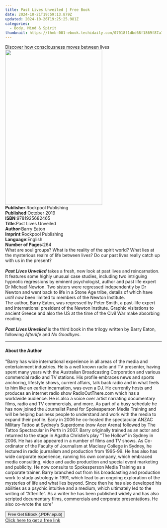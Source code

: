 ```yaml
---
title: Past Lives Unveiled | Free Book
date: 2024-10-21T19:59:13.879Z
updated: 2024-10-26T19:25:25.981Z
categories:
  - Body, Mind & Spirit
thumbnail: https://thmb-001-ebook.techidaily.com/07018f1dbd68f1869f87a1fe8c18f8a97b11873d95023ca47476b0399e44f91c.jpg
---
```

<main id="book-container">
  <div class="flex flex-col">
    <div class="book-brief flex-1 py-6 px-4 sm:p-6 md:py-10 md:px-8">
      <!-- brief-->
      <div class="book-brief-main">
        Discover how consciousness moves between lives
      </div>
    </div>
    <div
      class="book-meta-info flex-1 grid gap-4 col-start-1 col-end-3 row-start-1 sm:mb-6 sm:grid-cols-4 lg:gap-6 lg:col-start-2 lg:row-end-6 lg:row-span-6 lg:mb-0"
    >
      <div
        class="book-meta-info-left place-content-center mt-4 p-4 text-sm leading-6 col-start-2 col-span-2 dark:text-slate-400"
      >
        <img
          class="w-full h-500 object-cover rounded-lg sm:h-255 sm:col-span-2 lg:col-span-full"
          src="https://img-001-ebook.techidaily.com/3177a7118f34674fa8000d8e5ddff4d5d8ec355ecd94df4a6f7c1528b74ed0c0.jpg"
          alt=""
          width="312"
          height="500"
        />
      </div>
      <div
        class="book-meta-info-right mt-2 col-start-1 row-start-2 col-span-3 self-center"
      >
        <!-- meta data  -->
        <div class="flex flex-col px-4 md:px-8">
          <div class="flex-1">
            <strong>Publisher</strong>:<span class="px-2"
              >Rockpool Publishing</span
            >
          </div>
          <div class="flex-1">
            <strong>Published</strong>:<span class="px-2">October 2019</span>
          </div>
          <div class="flex-1">
            <strong>ISBN</strong>:<span class="px-2">9781925682465</span>
          </div>
          <div class="flex-1">
            <strong>Title</strong>:<span class="px-2">Past Lives Unveiled</span>
          </div>
          <div class="flex-1">
            <strong>Author</strong>:<span class="px-2">Barry Eaton</span>
          </div>
          <div class="flex-1">
            <strong>Imprint</strong>:<span class="px-2"
              >Rockpool Publishing</span
            >
          </div>
          <div class="flex-1">
            <strong>Language</strong>:<span class="px-2">English</span>
          </div>
          <div class="flex-1">
            <strong>Number of Pages</strong>:<span class="px-2">264</span>
          </div>
        </div>
      </div>
    </div>
    <div class="book-description flex-1 py-6 px-4 sm:p-6 md:py-10 md:px-8">
      <div class="book-description-main">
        <div accordion-content="" id="description">
          What are soul groups? What is the reality of the spirit world? What
          lies at the mysterious realm of life between lives? Do our past lives
          really catch up with us in the present?<br />
          <br />
          <b><i>Past Lives Unveiled</i></b> takes a fresh, new look at past
          lives and reincarnation. It features some highly unusual case studies,
          including two intriguing hypnotic regressions by eminent psychologist,
          author and past life expert Dr Michael Newton. Two sisters were
          regressed independently by Dr Newton and went back to life in a Stone
          Age tribe, details of which have <i>until now</i> been limited to
          members of the Newton Institute.<br />
          The author, Barry Eaton, was regressed by Peter Smith, a past-life
          expert and international president of the Newton Institute. Graphic
          visitations to ancient Greece and also the US at the time of the Civil
          War make absorbing reading.<br />
          <br />
          <b><i>Past Lives Unveiled</i></b> is the third book in the trilogy
          written by Barry Eaton, following <i>Afterlife </i>and
          <i>No Goodbyes</i>.
        </div>
        <div class="accordion-fader"></div>
      </div>
    </div>
    <div class="book-excerpts flex-1 py-6 px-4 sm:p-6 md:py-10 md:px-8">
      <!-- excerpts-->
      <div class="book-excerpts-main">
        <hr />
        <h4 class="placeholder placeholder-heading">
          <span>About the Author</span>
        </h4>
        <p>
          "Barry has wide international experience in all areas of the media and
          entertainment industries. He is a well known radio and TV presenter,
          having spent many years with the Australian Broadcasting Corporation
          and various commercial radio and TV stations. His profile embraces
          news and sports anchoring, lifestyle shows, current affairs, talk back
          radio and in what feels to him like an earlier incarnation, was even a
          DJ. He currently hosts and produces an internet radio show
          RadioOutThere.com which has a worldwide audience. He is also a voice
          over artist narrating documentary films, radio and TV commercials, and
          more. As part of a busy schedule he has now joined the Journalist
          Panel for Spokesperson Media Training and will be helping business
          people to understand and work with the media to expand their profile.
          Early in 2006 he co-hosted the spectacular ANZAC Military Tattoo at
          Sydney’s Superdome (now Acer Arena) followed by The Tattoo Spectacular
          in Perth in 2007. Barry originally trained as an actor and returned to
          the stage in Agatha Christie’s play “The Hollow” in Sydney in 2006. He
          has also appeared in a number of films and TV shows. As Co-ordinator
          of the Faculty of Journalism at Macleay College in Sydney, he lectured
          in radio journalism and production from 1995-99. He has also has wide
          corporate experience, running his own company, which embraced media
          consulting, video and audio production and special event marketing and
          publicity. He now consults to Spokesperson Media Training as a
          corporate trainer. Barry branched out from his broadcasting and
          production work to study astrology in 1991, which lead to an ongoing
          exploration of the mysteries of life and what lies beyond. Since then
          he has also developed his abilities as a psychic intuitive and a
          medium, which ultimately led to the writing of “Afterlife”. As a
          writer he has been published widely and has also scripted documentary
          films, commercials and corporate presentations. He also co-wrote the
          scre"
        </p>
      </div>
    </div>
    <div
      class="book-about-author flex-1 py-6 px-4 sm:p-6 md:py-10 md:px-8"
    ></div>
    <div class="book-free-get flex-1 py-6 px-4 sm:p-6 md:py-10 md:px-8">
      <button
        id="btn-free-get"
        class="bg-blue-500 hover:bg-blue-700 text-white font-bold py-2 px-4 rounded"
      >
        Free Get EBook (.PDF/.epub)
      </button>
      <div id="countdown-display" class="px-2 text-lg mt-2"></div>
      <a
        id="free-link"
        class="hidden bg-blue-500 hover:bg-blue-700 text-white font-bold py-2 px-4 rounded"
        href="https://www.ebooks.com/en-us/book/211372583/past-lives-unveiled/barry-eaton/"
        target="_blank"
        >Click here to get a free link</a
      >
    </div>
    <script>
      let countdownTime = 0;
      let countdownInterval = null;
      document
        .getElementById('btn-free-get')
        .addEventListener('click', startCountdown);
      function startCountdown() {
        countdownTime = new Date().getTime() + 60000 * 3;
        countdownInterval = setInterval(updateCountdown, 1000);
        document.getElementById('btn-free-get').disabled = true;
        document
          .getElementById('btn-free-get')
          .classList.add('bg-gray-500', 'cursor-not-allowed');
      }
      function updateCountdown() {
        let currentTime = new Date().getTime();
        let timeLeft = countdownTime - currentTime;
        let secondsLeft = Math.floor(timeLeft / 1000);
        document.getElementById('countdown-display').innerHTML =
          `Remaining time: ${secondsLeft} seconds.`;
        if (secondsLeft <= 0) {
          clearInterval(countdownInterval);
          document.getElementById('btn-free-get').classList.add('hidden');
          document.getElementById('free-link').classList.remove('hidden');
          document.getElementById('countdown-display').innerHTML = '';
        }
      }
    </script>
  </div>
</main>

<ins class="adsbygoogle"
      style="display:block"
      data-ad-client="ca-pub-7571918770474297"
      data-ad-slot="8358498916"
      data-ad-format="auto"
      data-full-width-responsive="true"></ins>
    